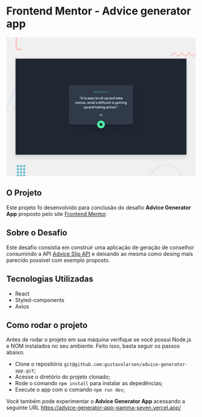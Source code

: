 # Frontend Mentor - Advice generator app

![Design preview for the Advice generator app coding challenge](./design/desktop-preview.jpg)

## O Projeto

Este projeto fo desenvolvido para conclusão do desafio **Advice Generator App** proposto pelo site [Frontend Mentor](https://www.frontendmentor.io).

## Sobre o Desafio

Este desafio consistia em construir uma aplicação de geração de conselhor consumindo a API [Advice Slip API](https://api.adviceslip.com) e deixando ao mesma como desing mais parecido possivel com exemplo proposto.

## Tecnologias Utilizadas

- React
- Styled-components
- Axios

## Como rodar o projeto

Antes de rodar o projeto em sua máquina verifique se você possui Node.js e NOM instalados no seu ambiente. Feito isso, basta seguir os passos abaixo:

- Clone o repositório `git@github.com:gustavolarsen/advice-generator-app.git`;
- Acesse o diretório do projeto clonado;
- Rode o comando `npm install` para instalar as depedências;
- Execute o app com o comando `npm run dev`;

Você também pode experimentar o **Advice Generator App** acessando a seguinte URL https://advice-generator-app-gamma-seven.vercel.app/
